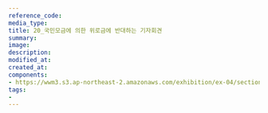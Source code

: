 ```yaml
---
reference_code:
media_type:
title: 20_국민모금에 의한 위로금에 반대하는 기자회견
summary:
image:
description:
modified_at:
created_at:
components:
- https://wwm3.s3.ap-northeast-2.amazonaws.com/exhibition/ex-04/section-01-right/20_국민모금에+의한+위로금에+반대하는+기자회견.JPG
tags:
-
---
```

